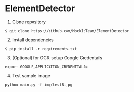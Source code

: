 # ElementDetector

1. Clone repository

  `$ git clone https://github.com/MockItTeam/ElementDetector`

2. Install dependencies

  `$ pip install -r requirements.txt`
  
3. (Optional) for OCR, setup Google Credentails
  
  `export GOOGLE_APPLICATION_CREDENTIALS=`

4. Test sample image
  
  `python main.py -f img/test8.jpg`
